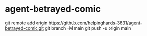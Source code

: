 # agent-betrayed-comic
git remote add origin https://github.com/helpinghands-3631/agent-betrayed-comic.git git branch -M main git push -u origin main
